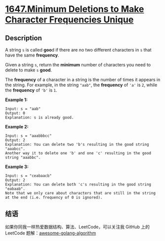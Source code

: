 # [1647.Minimum Deletions to Make Character Frequencies Unique][title]

## Description
A string `s` is called **goo**d if there are no two different characters in `s` that have the same **frequency**.

Given a string `s`, return the **minimum** number of characters you need to delete to make `s` **good**.

The **frequency** of a character in a string is the number of times it appears in the string. For example, in the string `"aab"`, the **frequency** of `'a'` is `2`, while the **frequency** of `'b'` is `1`.

**Example 1:**

```
Input: s = "aab"
Output: 0
Explanation: s is already good.
```

**Example 2:**
```
Input: s = "aaabbbcc"
Output: 2
Explanation: You can delete two 'b's resulting in the good string "aaabcc".
Another way it to delete one 'b' and one 'c' resulting in the good string "aaabbc".
```

**Example 3:**
```
Input: s = "ceabaacb"
Output: 2
Explanation: You can delete both 'c's resulting in the good string "eabaab".
Note that we only care about characters that are still in the string at the end (i.e. frequency of 0 is ignored).
```

## 结语

如果你同我一样热爱数据结构、算法、LeetCode，可以关注我 GitHub 上的 LeetCode 题解：[awesome-golang-algorithm][me]

[title]: https://leetcode.com/problems/minimum-deletions-to-make-character-frequencies-unique/
[me]: https://github.com/Golang-Solutions/awesome-golang-algorithm
